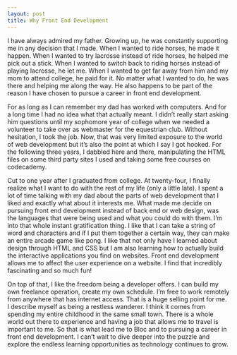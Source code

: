 ```yaml
---
layout: post
title: Why Front End Development
---
```

I have always admired my father. Growing up, he was constantly supporting me in any decision that I made. When I wanted to ride horses, he made it happen. When I wanted to try lacrosse instead of ride horses, he helped me pick out a stick. When I wanted to switch back to riding horses instead of playing lacrosse, he let me. When I wanted to get far away from him and my mom to attend college, he paid for it. No matter what I wanted to do, he was there and helping me along the way. He also happens to be part of the reason I have chosen to pursue a career in front end development.

For as long as I can remember my dad has worked with computers. And for a long time I had no idea what that actually meant. I didn’t really start asking him questions until my sophomore year of college when we needed a volunteer to take over as webmaster for the equestrian club. Without hesitation, I took the job. Now, that was very limited exposure to the world of web development but it’s also the point at which I say I got hooked. For the following three years, I dabbled here and there, manipulating the HTML files on some third party sites I used and taking some free courses on codecademy.

Cut to one year after I graduated from college. At twenty-four, I finally realize what I want to do with the rest of my life (only a little late). I spent a lot of time talking with my dad about the parts of web development that I liked and exactly what about it interests me. What made me decide on pursuing front end development instead of back end or web design, was the languages that were being used and what you could do with them. I’m into that whole instant gratification thing. I like that I can take a string of word and characters and if I put them together a certain way, they can make an entire arcade game like pong. I like that not only have I learned about design through HTML and CSS but I am also learning how to actually build the interactive applications you find on websites. Front end development allows me to affect the user experience on a website. I find that incredibly fascinating and so much fun!

On top of that, I like the freedom being a developer offers. I can build my own freelance operation, create my own schedule. I’m free to work remotely from anywhere that has internet access. That is a huge selling point for me. I describe myself as being a restless wanderer. I think it comes from spending my entire childhood in the same small town. There is a whole world out there to experience and having a job that allows me to travel is important to me. So that is what lead me to Bloc and to pursuing a career in front end development. I can’t wait to dive deeper into the puzzle and explore the endless learning opportunities as technology continues to grow.

